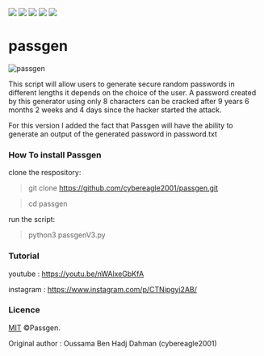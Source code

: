  <a target="_blank" href="OS" title="OS"><img src="https://img.shields.io/static/v1?label=Version&message=V0.3&color=blue"></a>
  <a target="_blank" href="Language" title="Language"><img src="https://img.shields.io/badge/language-python 3+-GREEN"></a>
    <a target="_blank" href="OS" title="OS"><img src="https://img.shields.io/static/v1?label=OS&message=linux&color=red"></a>
   <a target="_blank" href="OS" title="OS"><img src="https://img.shields.io/static/v1?label=OS&message=Windows&color=red"></a>
    <a target="_blank" href="OS" title="OS"><img src="https://img.shields.io/static/v1?label=OS&message=MacOS&color=red"></a>
# passgen
![passgen](https://user-images.githubusercontent.com/63789665/131267104-9e1656ef-16ee-44e3-9dec-1e766532c240.png)

This script will allow users to generate secure random passwords in different lengths it depends on the choice of the user. A password created by this generator using only 8 characters can be cracked after 9 years 6 months 2 weeks and 4 days since the hacker started the attack.

For this version I added the fact that Passgen will have the ability to generate an output of the generated password in password.txt

### How To install Passgen

clone the respository:

> git clone https://github.com/cybereagle2001/passgen.git

> cd passgen

run the script:
>python3 passgenV3.py
### Tutorial

youtube : https://youtu.be/nWAlxeGbKfA

instagram : https://www.instagram.com/p/CTNipgyi2AB/
### Licence

[MIT](https://choosealicense.com/licenses/mit/) ©Passgen.

Original author : Oussama Ben Hadj Dahman (cybereagle2001)
